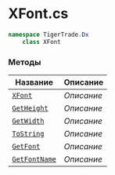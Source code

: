 
# XFont.cs
```csharp
namespace TigerTrade.Dx  
    class XFont
```

### Методы
| Название | Описание |
| --- | --- |
| [`XFont`](./Методы/XFont.md) | *Описание* |
| [`GetHeight`](./Методы/GetHeight.md) | *Описание* |
| [`GetWidth`](./Методы/GetWidth.md) | *Описание* |
| [`ToString`](./Методы/ToString.md) | *Описание* |
| [`GetFont`](./Методы/GetFont.md) | *Описание* |
| [`GetFontName`](./Методы/GetFontName.md) | *Описание* |
